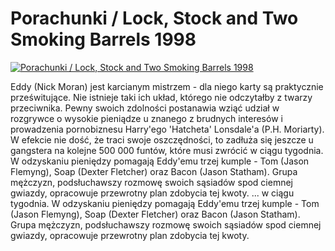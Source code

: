 Porachunki / Lock, Stock and Two Smoking Barrels 1998 
=============
[![Porachunki / Lock, Stock and Two Smoking Barrels 1998 ](http://vidos.pl/images/player.gif)](http://vidos.pl/porachunki-lock-stock-and-two-smoking-barrels-1998)

 Eddy (Nick Moran) jest karcianym mistrzem - dla niego karty są praktycznie prześwitujące. Nie istnieje taki ich układ, którego nie odczytałby z twarzy przeciwnika. Pewny swoich zdolności postanawia wziąć udział w rozgrywce o wysokie pieniądze u znanego z brudnych interesów i prowadzenia pornobiznesu Harry'ego 'Hatcheta' Lonsdale'a (P.H. Moriarty). W efekcie nie dość, że traci swoje oszczędności, to zadłuża się jeszcze u gangstera na kolejne 500 000 funtów, które musi zwrócić w ciągu tygodnia. W odzyskaniu pieniędzy pomagają Eddy'emu trzej kumple - Tom (Jason Flemyng), Soap (Dexter Fletcher) oraz Bacon (Jason Statham). Grupa mężczyzn, podsłuchawszy rozmowę swoich sąsiadów spod ciemnej gwiazdy, opracowuje przewrotny plan zdobycia tej kwoty.   ... w ciągu tygodnia. W odzyskaniu pieniędzy pomagają Eddy'emu trzej kumple - Tom (Jason Flemyng), Soap (Dexter Fletcher) oraz Bacon (Jason Statham). Grupa mężczyzn, podsłuchawszy rozmowę swoich sąsiadów spod ciemnej gwiazdy, opracowuje przewrotny plan zdobycia tej kwoty.
